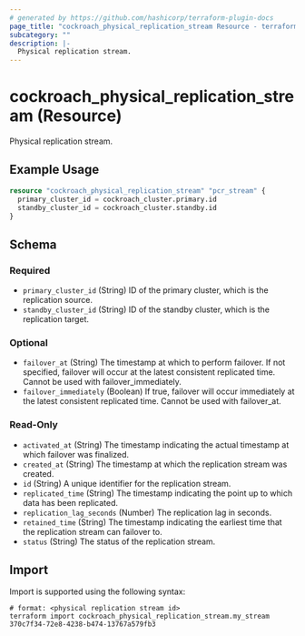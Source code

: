 ```yaml
---
# generated by https://github.com/hashicorp/terraform-plugin-docs
page_title: "cockroach_physical_replication_stream Resource - terraform-provider-cockroach"
subcategory: ""
description: |-
  Physical replication stream.
---
```


# cockroach_physical_replication_stream (Resource)

Physical replication stream.

## Example Usage

```terraform
resource "cockroach_physical_replication_stream" "pcr_stream" {
  primary_cluster_id = cockroach_cluster.primary.id
  standby_cluster_id = cockroach_cluster.standby.id
}
```

<!-- schema generated by tfplugindocs -->
## Schema

### Required

- `primary_cluster_id` (String) ID of the primary cluster, which is the replication source.
- `standby_cluster_id` (String) ID of the standby cluster, which is the replication target.

### Optional

- `failover_at` (String) The timestamp at which to perform failover. If not specified, failover will occur at the latest consistent replicated time. Cannot be used with failover_immediately.
- `failover_immediately` (Boolean) If true, failover will occur immediately at the latest consistent replicated time. Cannot be used with failover_at.

### Read-Only

- `activated_at` (String) The timestamp indicating the actual timestamp at which failover was finalized.
- `created_at` (String) The timestamp at which the replication stream was created.
- `id` (String) A unique identifier for the replication stream.
- `replicated_time` (String) The timestamp indicating the point up to which data has been replicated.
- `replication_lag_seconds` (Number) The replication lag in seconds.
- `retained_time` (String) The timestamp indicating the earliest time that the replication stream can failover to.
- `status` (String) The status of the replication stream.

## Import

Import is supported using the following syntax:

```shell
# format: <physical replication stream id>
terraform import cockroach_physical_replication_stream.my_stream 370c7f34-72e8-4238-b474-13767a579fb3
```
